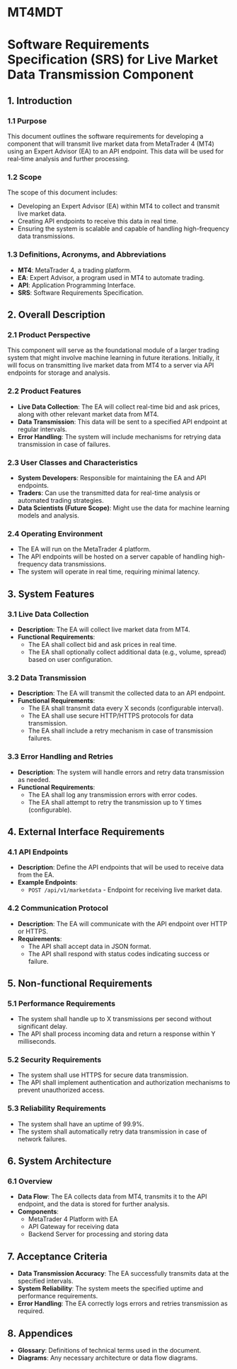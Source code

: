 # MT4MDT

# Software Requirements Specification (SRS) for Live Market Data Transmission Component

## 1. Introduction

### 1.1 Purpose
This document outlines the software requirements for developing a component that will transmit live market data from MetaTrader 4 (MT4) using an Expert Advisor (EA) to an API endpoint. This data will be used for real-time analysis and further processing.

### 1.2 Scope
The scope of this document includes:
- Developing an Expert Advisor (EA) within MT4 to collect and transmit live market data.
- Creating API endpoints to receive this data in real time.
- Ensuring the system is scalable and capable of handling high-frequency data transmissions.

### 1.3 Definitions, Acronyms, and Abbreviations
- **MT4**: MetaTrader 4, a trading platform.
- **EA**: Expert Advisor, a program used in MT4 to automate trading.
- **API**: Application Programming Interface.
- **SRS**: Software Requirements Specification.

## 2. Overall Description

### 2.1 Product Perspective
This component will serve as the foundational module of a larger trading system that might involve machine learning in future iterations. Initially, it will focus on transmitting live market data from MT4 to a server via API endpoints for storage and analysis.

### 2.2 Product Features
- **Live Data Collection**: The EA will collect real-time bid and ask prices, along with other relevant market data from MT4.
- **Data Transmission**: This data will be sent to a specified API endpoint at regular intervals.
- **Error Handling**: The system will include mechanisms for retrying data transmission in case of failures.

### 2.3 User Classes and Characteristics
- **System Developers**: Responsible for maintaining the EA and API endpoints.
- **Traders**: Can use the transmitted data for real-time analysis or automated trading strategies.
- **Data Scientists (Future Scope)**: Might use the data for machine learning models and analysis.

### 2.4 Operating Environment
- The EA will run on the MetaTrader 4 platform.
- The API endpoints will be hosted on a server capable of handling high-frequency data transmissions.
- The system will operate in real time, requiring minimal latency.

## 3. System Features

### 3.1 Live Data Collection
- **Description**: The EA will collect live market data from MT4.
- **Functional Requirements**:
  - The EA shall collect bid and ask prices in real time.
  - The EA shall optionally collect additional data (e.g., volume, spread) based on user configuration.

### 3.2 Data Transmission
- **Description**: The EA will transmit the collected data to an API endpoint.
- **Functional Requirements**:
  - The EA shall transmit data every X seconds (configurable interval).
  - The EA shall use secure HTTP/HTTPS protocols for data transmission.
  - The EA shall include a retry mechanism in case of transmission failures.

### 3.3 Error Handling and Retries
- **Description**: The system will handle errors and retry data transmission as needed.
- **Functional Requirements**:
  - The EA shall log any transmission errors with error codes.
  - The EA shall attempt to retry the transmission up to Y times (configurable).

## 4. External Interface Requirements

### 4.1 API Endpoints
- **Description**: Define the API endpoints that will be used to receive data from the EA.
- **Example Endpoints**:
  - `POST /api/v1/marketdata` - Endpoint for receiving live market data.
  
### 4.2 Communication Protocol
- **Description**: The EA will communicate with the API endpoint over HTTP or HTTPS.
- **Requirements**:
  - The API shall accept data in JSON format.
  - The API shall respond with status codes indicating success or failure.

## 5. Non-functional Requirements

### 5.1 Performance Requirements
- The system shall handle up to X transmissions per second without significant delay.
- The API shall process incoming data and return a response within Y milliseconds.

### 5.2 Security Requirements
- The system shall use HTTPS for secure data transmission.
- The API shall implement authentication and authorization mechanisms to prevent unauthorized access.

### 5.3 Reliability Requirements
- The system shall have an uptime of 99.9%.
- The system shall automatically retry data transmission in case of network failures.

## 6. System Architecture

### 6.1 Overview
- **Data Flow**: The EA collects data from MT4, transmits it to the API endpoint, and the data is stored for further analysis.
- **Components**:
  - MetaTrader 4 Platform with EA
  - API Gateway for receiving data
  - Backend Server for processing and storing data

## 7. Acceptance Criteria

- **Data Transmission Accuracy**: The EA successfully transmits data at the specified intervals.
- **System Reliability**: The system meets the specified uptime and performance requirements.
- **Error Handling**: The EA correctly logs errors and retries transmission as required.

## 8. Appendices

- **Glossary**: Definitions of technical terms used in the document.
- **Diagrams**: Any necessary architecture or data flow diagrams.
